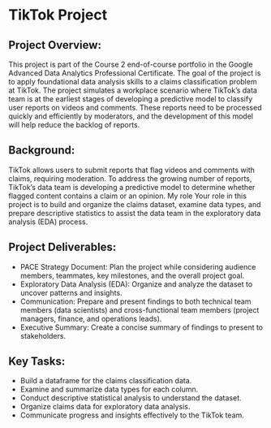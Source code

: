 # TikTok Project
## Project Overview:
This project is part of the Course 2 end-of-course portfolio in the Google Advanced Data Analytics Professional Certificate. The goal of the project is to apply foundational data analysis skills to a claims classification problem at TikTok. The project simulates a workplace scenario where TikTok’s data team is at the earliest stages of developing a predictive model to classify user reports on videos and comments. These reports need to be processed quickly and efficiently by moderators, and the development of this model will help reduce the backlog of reports.

## Background:
TikTok allows users to submit reports that flag videos and comments with claims, requiring moderation. To address the growing number of reports, TikTok’s data team is developing a predictive model to determine whether flagged content contains a claim or an opinion. My role Your role in this project is to build and organize the claims dataset, examine data types, and prepare descriptive statistics to assist the data team in the exploratory data analysis (EDA) process.

## Project Deliverables:

- PACE Strategy Document: Plan the project while considering audience members, teammates, key milestones, and the overall project goal.
- Exploratory Data Analysis (EDA): Organize and analyze the dataset to uncover patterns and insights.
- Communication: Prepare and present findings to both technical team members (data scientists) and cross-functional team members (project managers, finance, and operations leads).
- Executive Summary: Create a concise summary of findings to present to stakeholders.

## Key Tasks:
- Build a dataframe for the claims classification data.
- Examine and summarize data types for each column.
- Conduct descriptive statistical analysis to understand the dataset.
- Organize claims data for exploratory data analysis.
- Communicate progress and insights effectively to the TikTok team.
